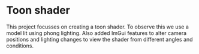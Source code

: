 # Toon shader
This project focusses on creating a toon shader. To observe this we use a model lit using phong lighting. Also added ImGui features to alter camera positions and lighting changes to view the shader from different angles and conditions.
